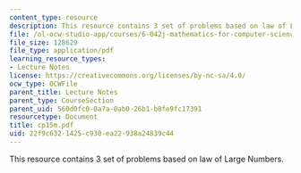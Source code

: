 ```yaml
---
content_type: resource
description: This resource contains 3 set of problems based on law of Large Numbers.
file: /ol-ocw-studio-app/courses/6-042j-mathematics-for-computer-science-fall-2005/22f9c6321425c930ea22938a24839c44_cp15m.pdf
file_size: 128629
file_type: application/pdf
learning_resource_types:
- Lecture Notes
license: https://creativecommons.org/licenses/by-nc-sa/4.0/
ocw_type: OCWFile
parent_title: Lecture Notes
parent_type: CourseSection
parent_uid: 560d0fc0-0a7a-0ab0-26b1-b8fe9fc17391
resourcetype: Document
title: cp15m.pdf
uid: 22f9c632-1425-c930-ea22-938a24839c44
---
```

This resource contains 3 set of problems based on law of Large Numbers.